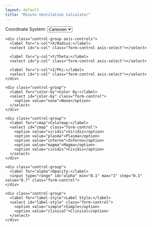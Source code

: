 ```yaml
---
layout: default
title: "Minute Ventilation Calculator"
---
```


<link rel="stylesheet" href="/info/_css/bigdata.css">

<div class="visualization-container">
  <!-- Control Panel -->
  <div class="control-panel">
    <div class="control-group">
      <label for="coord-system">Coordinate System:</label>
      <select id="coord-system" class="form-control">
        <option value="cartesian">Cartesian</option>
        <option value="polar">Polar</option>
        <option value="spherical">Spherical</option>
      </select>
    </div>

    <div class="control-group axis-controls">
      <label for="x-col">X/Radius:</label>
      <select id="x-col" class="form-control axis-select"></select>
      
      <label for="y-col">Y/Theta:</label>
      <select id="y-col" class="form-control axis-select"></select>
      
      <label for="z-col">Z/Phi:</label>
      <select id="z-col" class="form-control axis-select"></select>
    </div>

    <div class="control-group">
      <label for="color-by">Color By:</label>
      <select id="color-by" class="form-control">
        <option value="none">None</option>
      </select>
    </div>

    <div class="control-group">
      <label for="cmap">Colormap:</label>
      <select id="cmap" class="form-control">
        <option value="viridis">Viridis</option>
        <option value="plasma">Plasma</option>
        <option value="inferno">Inferno</option>
        <option value="magma">Magma</option>
        <option value="cividis">Cividis</option>
      </select>
    </div>

    <div class="control-group">
      <label for="alpha">Opacity:</label>
      <input type="range" id="alpha" min="0.1" max="1" step="0.1" value="0.7" class="form-control">
    </div>

    <div class="control-group">
      <label for="label-style">Label Style:</label>
      <select id="label-style" class="form-control">
        <option value="simple">Simple</option>
        <option value="clinical">Clinical</option>
      </select>
    </div>
  </div>

  <!-- Visualization Area -->
  <div id="graph3d" class="graph-3d"></div>
</div>
<script type="importmap">
{
  "imports": {
    "three": "https://cdn.jsdelivr.net/npm/three@0.132.2/build/three.module.js",
    "three/addons/": "https://cdn.jsdelivr.net/npm/three@0.132.2/examples/jsm/"
  }
}
</script>
<script type="module">
  // Static imports at top level
  import * as THREE from 'three';
  import { OrbitControls } from 'three/addons/controls/OrbitControls.js';
  
  // Dynamic import for your visualizer
  let Visualizer;
  try {
    const module = await import('/info/_includes/3d-visualizer.js');
    Visualizer = module.InteractiveVisualizer;
  } catch (error) {
    console.error('Failed to load visualizer:', error);
    document.getElementById('graph3d').innerHTML = `
      <div class="error">
        <h3>Loading Error</h3>
        <p>${error.message}</p>
      </div>
    `;
    throw error;
  }

  // Initialize when ready
  document.addEventListener('DOMContentLoaded', () => {
    new Visualizer('graph3d');
  });
</script>
